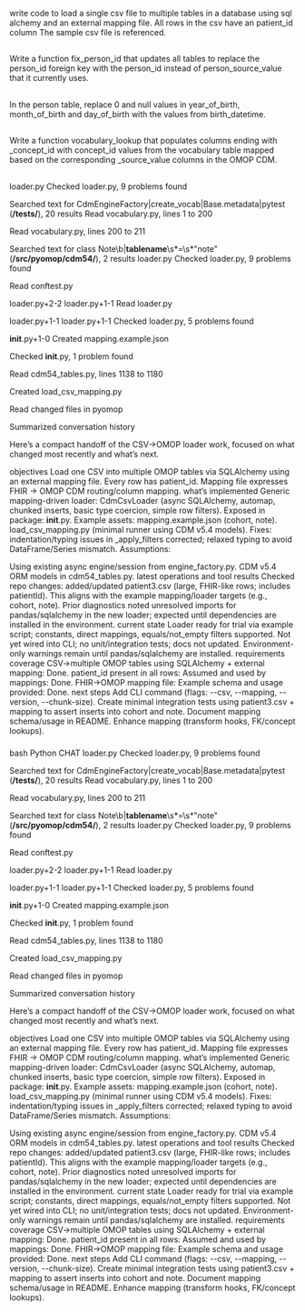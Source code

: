 write code to load a single csv file to multiple tables in a database using sql alchemy and an external mapping file.
All rows in the csv have an patient_id column
The sample csv file is referenced.

##

Write a function fix_person_id that updates all tables to replace the person_id foreign key with the person_id instead of person_source_value that it currently uses.

##

In the person table, replace 0 and null values in year_of_birth, month_of_birth and day_of_birth with the values from birth_datetime.

##

Write a function vocabulary_lookup that populates columns ending with _concept_id with concept_id values from the vocabulary table mapped based on the corresponding _source_value columns in the OMOP CDM.

##

loader.py
Checked loader.py, 9 problems found

Searched text for CdmEngineFactory|create_vocab|Base.metadata|pytest (**/tests/**), 20 results
Read vocabulary.py, lines 1 to 200

Read vocabulary.py, lines 200 to 211

Searched text for class Note\b|__tablename__\s*=\s*"note" (**/src/pyomop/cdm54/**), 2 results
loader.py
Checked loader.py, 9 problems found

Read conftest.py

loader.py+2-2
loader.py+1-1
Read loader.py

loader.py+1-1
loader.py+1-1
Checked loader.py, 5 problems found

__init__.py+1-0
Created mapping.example.json

Checked __init__.py, 1 problem found

Read cdm54_tables.py, lines 1138 to 1180

Created load_csv_mapping.py

Read changed files in pyomop

Summarized conversation history

Here’s a compact handoff of the CSV→OMOP loader work, focused on what changed most recently and what’s next.

objectives
Load one CSV into multiple OMOP tables via SQLAlchemy using an external mapping file.
Every row has patient_id.
Mapping file expresses FHIR → OMOP CDM routing/column mapping.
what’s implemented
Generic mapping-driven loader: CdmCsvLoader (async SQLAlchemy, automap, chunked inserts, basic type coercion, simple row filters).
Exposed in package: __init__.py.
Example assets:
mapping.example.json (cohort, note).
load_csv_mapping.py (minimal runner using CDM v5.4 models).
Fixes: indentation/typing issues in _apply_filters corrected; relaxed typing to avoid DataFrame/Series mismatch.
Assumptions:

Using existing async engine/session from engine_factory.py.
CDM v5.4 ORM models in cdm54_tables.py.
latest operations and tool results
Checked repo changes: added/updated patient3.csv (large, FHIR-like rows; includes patientId). This aligns with the example mapping/loader targets (e.g., cohort, note).
Prior diagnostics noted unresolved imports for pandas/sqlalchemy in the new loader; expected until dependencies are installed in the environment.
current state
Loader ready for trial via example script; constants, direct mappings, equals/not_empty filters supported.
Not yet wired into CLI; no unit/integration tests; docs not updated.
Environment-only warnings remain until pandas/sqlalchemy are installed.
requirements coverage
CSV→multiple OMOP tables using SQLAlchemy + external mapping: Done.
patient_id present in all rows: Assumed and used by mappings: Done.
FHIR→OMOP mapping file: Example schema and usage provided: Done.
next steps
Add CLI command (flags: --csv, --mapping, --version, --chunk-size).
Create minimal integration tests using patient3.csv + mapping to assert inserts into cohort and note.
Document mapping schema/usage in README.
Enhance mapping (transform hooks, FK/concept lookups).

###



 bash
 Python
CHAT
loader.py
Checked loader.py, 9 problems found

Searched text for CdmEngineFactory|create_vocab|Base.metadata|pytest (**/tests/**), 20 results
Read vocabulary.py, lines 1 to 200

Read vocabulary.py, lines 200 to 211

Searched text for class Note\b|__tablename__\s*=\s*"note" (**/src/pyomop/cdm54/**), 2 results
loader.py
Checked loader.py, 9 problems found

Read conftest.py

loader.py+2-2
loader.py+1-1
Read loader.py

loader.py+1-1
loader.py+1-1
Checked loader.py, 5 problems found

__init__.py+1-0
Created mapping.example.json

Checked __init__.py, 1 problem found

Read cdm54_tables.py, lines 1138 to 1180

Created load_csv_mapping.py

Read changed files in pyomop

Summarized conversation history

Here’s a compact handoff of the CSV→OMOP loader work, focused on what changed most recently and what’s next.

objectives
Load one CSV into multiple OMOP tables via SQLAlchemy using an external mapping file.
Every row has patient_id.
Mapping file expresses FHIR → OMOP CDM routing/column mapping.
what’s implemented
Generic mapping-driven loader: CdmCsvLoader (async SQLAlchemy, automap, chunked inserts, basic type coercion, simple row filters).
Exposed in package: __init__.py.
Example assets:
mapping.example.json (cohort, note).
load_csv_mapping.py (minimal runner using CDM v5.4 models).
Fixes: indentation/typing issues in _apply_filters corrected; relaxed typing to avoid DataFrame/Series mismatch.
Assumptions:

Using existing async engine/session from engine_factory.py.
CDM v5.4 ORM models in cdm54_tables.py.
latest operations and tool results
Checked repo changes: added/updated patient3.csv (large, FHIR-like rows; includes patientId). This aligns with the example mapping/loader targets (e.g., cohort, note).
Prior diagnostics noted unresolved imports for pandas/sqlalchemy in the new loader; expected until dependencies are installed in the environment.
current state
Loader ready for trial via example script; constants, direct mappings, equals/not_empty filters supported.
Not yet wired into CLI; no unit/integration tests; docs not updated.
Environment-only warnings remain until pandas/sqlalchemy are installed.
requirements coverage
CSV→multiple OMOP tables using SQLAlchemy + external mapping: Done.
patient_id present in all rows: Assumed and used by mappings: Done.
FHIR→OMOP mapping file: Example schema and usage provided: Done.
next steps
Add CLI command (flags: --csv, --mapping, --version, --chunk-size).
Create minimal integration tests using patient3.csv + mapping to assert inserts into cohort and note.
Document mapping schema/usage in README.
Enhance mapping (transform hooks, FK/concept lookups).